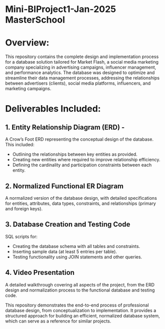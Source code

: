 # Mini-BIProject1-Jan-2025 MasterSchool 

# Overview:
This repository contains the complete design and implementation process for a database solution tailored for Market Flash, a social media marketing company specializing in advertising campaigns, influencer management, and performance analytics. The database was designed to optimize and streamline their data management processes, addressing the relationships between advertisers (clients), social media platforms, influencers, and marketing campaigns.

# Deliverables Included:
## 1. Entity Relationship Diagram (ERD) -
A Crow’s Foot ERD representing the conceptual design of the database. This included:
- Outlining the relationships between key entities as provided.
- Creating new entities where required to improve relationship efficiency.
- Defining the cardinality and participation constraints between each entity.

## 2. Normalized Functional ER Diagram
A normalized version of the database design, with detailed specifications for entities, attributes, data types, constraints, and relationships (primary and foreign keys).

## 3. Database Creation and Testing Code
SQL scripts for:
- Creating the database schema with all tables and constraints.
- Inserting sample data (at least 5 entries per table).
- Testing functionality using JOIN statements and other queries.

## 4. Video Presentation
A detailed walkthrough covering all aspects of the project, from the ERD design and normalization process to the functional database and testing code.

This repository demonstrates the end-to-end process of professional database design, from conceptualization to implementation. It provides a structured approach for building an efficient, normalized database system, which can serve as a reference for similar projects.
